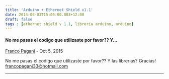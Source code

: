 ```yaml
---
title: 'Arduino + Ethernet Shield v1.1'
date: 2014-06-03T15:05:00.003+12:00
draft: false
tags : [ethernet shield v 1.1, libreria arduino, arduino]
---
```


#### No me pasas el codigo que utilizaste por favor?? Y...
[Franco Pagani](https://www.blogger.com/profile/10213778053014275746 "noreply@blogger.com") - <time datetime="2015-10-02T09:01:54.838+13:00">Oct 5, 2015</time>

No me pasas el codigo que utilizaste por favor?? Y las librerias? Gracias! francopagani33@hotmail.com
<hr />

